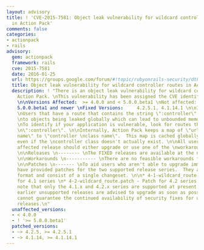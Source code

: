 ```yaml
---
layout: advisory
title: ! 'CVE-2015-7581: Object leak vulnerability for wildcard controller routes
  in Action Pack'
comments: false
categories:
- actionpack
- rails
advisory:
  gem: actionpack
  framework: rails
  cve: 2015-7581
  date: 2016-01-25
  url: https://groups.google.com/forum/#!topic/rubyonrails-security/dthJ5wL69JE
  title: Object leak vulnerability for wildcard controller routes in Action Pack
  description: ! "There is an object leak vulnerability for wildcard controllers in
    Action Pack. \nThis vulnerability has been assigned the CVE identifier CVE-2015-7581.
    \n\nVersions Affected:  >= 4.0.0 and < 5.0.0.beta1 \nNot affected:       < 4.0.0,
    5.0.0.beta1 and newer \nFixed Versions:     4.2.5.1, 4.1.14.1 \n\nImpact \n------
    \nUsers that have a route that contains the string \":controller\" are susceptible
    \nto objects being leaked globally which can lead to unbounded memory growth.
    \nTo identify if your application is vulnerable, look for routes that contain
    \n\":controller\". \n\nInternally, Action Pack keeps a map of \"url controller
    name\" to \"controller \nclass name\".  This map is cached globally, and is populated
    even if the \ncontroller class doesn't actually exist. \n\nAll users running an
    affected release should either upgrade or use one of the \nworkarounds immediately.
    \n\nReleases \n-------- \nThe FIXED releases are available at the normal locations.
    \n\nWorkarounds \n----------- \nThere are no feasible workarounds for this issue.
    \n\nPatches \n------- \nTo aid users who aren't able to upgrade immediately we
    have provided patches for the two supported release series.  They are in git-am
    format and consist of a single changeset. \n\n* 4-1-wildcard_route.patch - Patch
    for 4.1 series \n* 4-2-wildcard_route.patch - Patch for 4.2 series \n\nPlease
    note that only the 4.1.x and 4.2.x series are supported at present.  Users of
    earlier unsupported releases are advised to upgrade as soon as possible as we
    cannot guarantee the continued availability of security fixes for unsupported
    releases.\n"
  unaffected_versions:
  - < 4.0.0
  - ! '>= 5.0.0.beta1'
  patched_versions:
  - ~> 4.2.5, >= 4.2.5.1
  - ~> 4.1.14, >= 4.1.14.1
---
```

